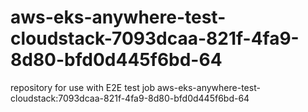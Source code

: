# aws-eks-anywhere-test-cloudstack-7093dcaa-821f-4fa9-8d80-bfd0d445f6bd-64
repository for use with E2E test job aws-eks-anywhere-test-cloudstack:7093dcaa-821f-4fa9-8d80-bfd0d445f6bd-64
